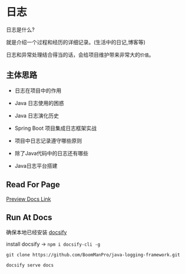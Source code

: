 # 日志

日志是什么? 

就是介绍一个过程和经历的详细记录。(生活中的日记,博客等)

日志和异常处理结合得当的话，会给项目维护带来非常大的`价值`。


## 主体思路

- 日志在项目中的作用

- Java 日志使用的困惑

- Java 日志演化历史

- Spring Boot 项目集成日志框架实战

- 项目中日志记录遵守哪些原则

- 除了Java代码中的日志还有哪些

- Java日志平台搭建


## Read For Page

[Preview Docs Link](https://boommanpro.github.io/java-logging-framework/#/)

## Run At Docs

确保本地已经安装 [docsify](https://docsify.js.org/#/)

install docsify -> `npm i docsify-cli -g` 


```
git clone https://github.com/BoomManPro/java-logging-framework.git

docsify serve docs

```